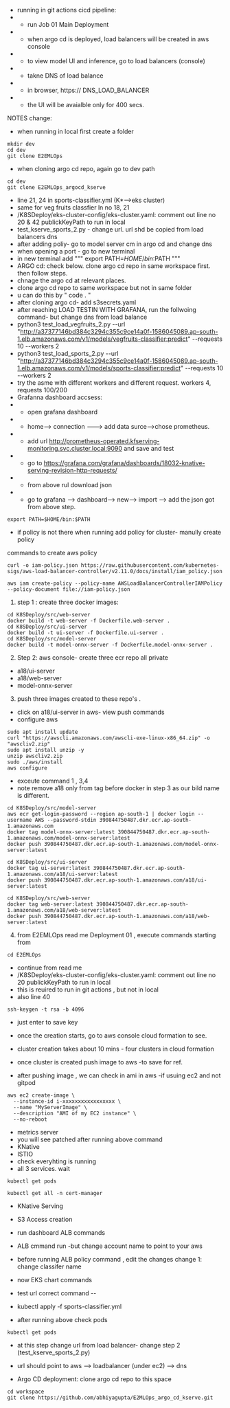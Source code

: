 - running in git actions cicd pipeline: 
- - run Job 01 Main Deployment
- - when argo cd is deployed, load balancers will be created in aws console
- - to view model UI and inference, go to load balancers (console)
- - takne DNS of load balance
- - in browser, https:// DNS_LOAD_BALANCER
- - the UI will be avaialble only for 400 secs. 

NOTES change: 
- when running in local first create a folder
```
mkdir dev
cd dev
git clone E2EMLOps
```
-  when cloning argo cd repo, again go to dev path
```
cd dev
git clone E2EMLOps_argocd_kserve
```
- line 21, 24 in sports-classifier.yml (K*-->eks cluster)
- same for veg fruits classfier ln no 18, 21
- /K8SDeploy/eks-cluster-config/eks-cluster.yaml: comment out line no 20 & 42  publickKeyPath to run in local
- test_kserve_sports_2.py - change url. url shd be copied from load balancers dns
- after adding poliy- go to model server cm in argo cd and change dns 
- when opening a port - go to new terminal
- in new terminal add """ export PATH=$HOME/bin:$PATH """
- ARGO cd: check below. clone argo cd repo in same workspace first. then follow steps. 
- chnage the argo cd at relevant places.
- clone argo cd repo to same workspace but not in same folder
- u can do this by " code . " 
- after cloning argo cd- add s3secrets.yaml 
- after reaching LOAD TESTIN WITH GRAFANA, run the follwoing command- but change dns from load balance
- python3 test_load_vegfruits_2.py --url "http://a37377146bd384c3294c355c9ce14a0f-1586045089.ap-south-1.elb.amazonaws.com/v1/models/vegfruits-classifier:predict" --requests 10 --workers 2 
- python3 test_load_sports_2.py --url "http://a37377146bd384c3294c355c9ce14a0f-1586045089.ap-south-1.elb.amazonaws.com/v1/models/sports-classifier:predict" --requests 10 --workers 2
- try the asme with different workers and different request. workers 4, requests 100/200 
- Grafanna dashboard accsess:
-  - open grafana dashboard 
-  - home--> connection ---> add data surce-->chose prometheus.
-  - add url http://prometheus-operated.kfserving-monitoring.svc.cluster.local:9090 and save and test
-  - go to https://grafana.com/grafana/dashboards/18032-knative-serving-revision-http-requests/
-  - from above rul download json
-  - go to grafana --> dashboard--> new--> import --> add the json got from above step.
```
export PATH=$HOME/bin:$PATH
```

- if policy is not there when running add policy for cluster- manully create policy

commands to create aws policy 
```
curl -o iam-policy.json https://raw.githubusercontent.com/kubernetes-sigs/aws-load-balancer-controller/v2.11.0/docs/install/iam_policy.json

aws iam create-policy --policy-name AWSLoadBalancerControllerIAMPolicy --policy-document file://iam-policy.json
```


1. step 1 : create three docker images:
```
cd K8SDeploy/src/web-server 
docker build -t web-server -f Dockerfile.web-server . 
cd K8SDeploy/src/ui-server
docker build -t ui-server -f Dockerfile.ui-server .
cd K8SDeploy/src/model-server 
docker build -t model-onnx-server -f Dockerfile.model-onnx-server . 
```

2. Step 2:  aws console- create three ecr repo all private
- a18/ui-server 
- a18/web-server
- model-onnx-server

3. push three images created to these repo's .
- click on a18/ui-server in aws- view push commands
- configure aws 
```
sudo apt install update
curl "https://awscli.amazonaws.com/awscli-exe-linux-x86_64.zip" -o "awscliv2.zip"
sudo apt install unzip -y
unzip awscliv2.zip
sudo ./aws/install
aws configure
```
- exceute command 1 , 3,4 
- note remove a18 only from tag before docker in step 3 as our bild name is different. 
```
cd K8SDeploy/src/model-server
aws ecr get-login-password --region ap-south-1 | docker login --username AWS --password-stdin 390844750487.dkr.ecr.ap-south-1.amazonaws.com
docker tag model-onnx-server:latest 390844750487.dkr.ecr.ap-south-1.amazonaws.com/model-onnx-server:latest
docker push 390844750487.dkr.ecr.ap-south-1.amazonaws.com/model-onnx-server:latest
```
```
cd K8SDeploy/src/ui-server
docker tag ui-server:latest 390844750487.dkr.ecr.ap-south-1.amazonaws.com/a18/ui-server:latest
docker push 390844750487.dkr.ecr.ap-south-1.amazonaws.com/a18/ui-server:latest
```

``` 
cd K8SDeploy/src/web-server 
docker tag web-server:latest 390844750487.dkr.ecr.ap-south-1.amazonaws.com/a18/web-server:latest
docker push 390844750487.dkr.ecr.ap-south-1.amazonaws.com/a18/web-server:latest
```
4. from E2EMLOps read me Deployment 01 , execute commands starting from 
```
cd E2EMLOps

```
- continue from read me 
- /K8SDeploy/eks-cluster-config/eks-cluster.yaml: comment out line no 20 publickKeyPath to run in local
- this is reuired to run in git actions , but not in local
- also line 40

```
ssh-keygen -t rsa -b 4096
```
- just enter to save key


- once the creation starts, go to aws console cloud formation to see. 
- cluster creation takes about 10 mins - four clusters in cloud formation
- once cluster is created push image to aws -to save for ref.
- after pushing image , we can check in ami in aws -if usuing ec2 and not gitpod

```
aws ec2 create-image \
  --instance-id i-xxxxxxxxxxxxxxxxx \
  --name "MyServerImage" \
  --description "AMI of my EC2 instance" \
  --no-reboot
``` 

- metrics server
- you will see patched after running above command
- KNative 
- ISTIO
- check everyhting is running 
- all 3 services. wait 
```
kubectl get pods 

kubectl get all -n cert-manager
```
- KNative Serving

- S3 Access creation

- run dashboard ALB commands
- ALB cmmand run -but change account name to point to your aws
- before running ALB policy command , edit the changes change 1: change classifer name
- now EKS chart commands
- test url correct command --
- kubectl apply -f sports-classifier.yml 
- after running above check pods 
```
kubectl get pods
```
- at this step change url from load balancer- change step 2 (test_kserve_sports_2.py)
- url should point to aws --> loadbalancer (under ec2) --> dns 

- Argo CD deployment: clone argo cd repo to this space 
``` 
cd workspace
git clone https://github.com/abhiyagupta/E2MLOps_argo_cd_kserve.git
``` 
    

